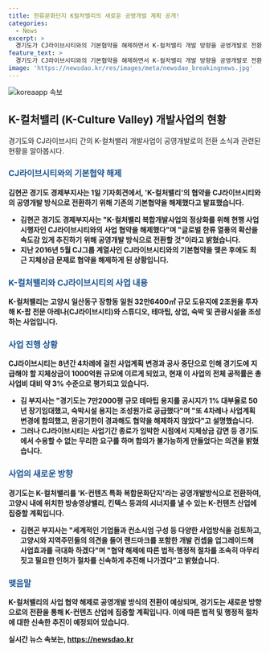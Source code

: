```yaml
---
title: 한류문화단지 K컬처밸리의 새로운 공영개발 계획 공개!
categories:
  - News
excerpt: >
  경기도가 CJ라이브시티와의 기본협약을 해제하면서 K-컬처밸리 개발 방향을 공영개발로 전환했다. CJ라이브시티는 8년간 공사를 지연시켜 지체상금 사태가 일었다. 이에 김현곤 경기도 경제부지사는 CJ라이브시티와의 협약을 해제하고 공영개발으로 전환했다고 발표했다. 이에 따라 K-컬처밸리는 K-컨텐츠 특화 복합문화단지로 재도약할 계획이다. 김 부지사는 법적 및 행정적 절차를 신속히 마무리 지을 예정이라고 밝혔다.
feature_text: >
  경기도가 CJ라이브시티와의 기본협약을 해제하면서 K-컬처밸리 개발 방향을 공영개발로 전환했다. CJ라이브시티는 8년간 공사를 지연시켜 지체상금 사태가 일었다. 이에 김현곤 경기도 경제부지사는 CJ라이브시티와의 협약을 해제하고 공영개발으로 전환했다고 발표했다. 이에 따라 K-컬처밸리는 K-컨텐츠 특화 복합문화단지로 재도약할 계획이다. 김 부지사는 법적 및 행정적 절차를 신속히 마무리 지을 예정이라고 밝혔다.
image: 'https://newsdao.kr/res/images/meta/newsdao_breakingnews.jpg'
---
```


<p><img src="https://newsdao.kr/res/images/meta/newsdao_breakingnews.jpg" alt="koreaapp 속보" /></p>

<h2 data-ke-size="size26">K-컬처밸리 (K-Culture Valley) 개발사업의 현황</h2>

<p data-ke-size="size16">경기도와 CJ라이브시티 간의 K-컬처밸리 개발사업이 공영개발로의 전환 소식과 관련된 현황을 알아봅시다.</p>

<h3><b><span style="color: #1a5490;">CJ라이브시티와의 기본협약 해제</span><b></h3>

<p data-ke-size="size16">김현곤 경기도 경제부지사는 1일 기자회견에서, 'K-컬처밸리'의 협약을 CJ라이브시티와의 공영개발 방식으로 전환하기 위해 기존의 기본협약을 해제했다고 발표했습니다.</p>

<ul>
  <li>김현곤 경기도 경제부지사는 "K-컬처밸리 복합개발사업의 정상화를 위해 현행 사업시행자인 CJ라이브시티와의 사업 협약을 해제했다"며 "글로벌 한류 열풍의 확산을 속도감 있게 추진하기 위해 공영개발 방식으로 전환할 것"이라고 밝혔습니다.</li>
  <li>지난 2016년 5월 CJ그룹 계열사인 CJ라이브시티와의 기본협약을 맺은 후에도 최근 지체상금 문제로 협약을 해제하게 된 상황입니다.</li>
</ul>

<h3><b><span style="color: #1a5490;">K-컬처밸리와 CJ라이브시티의 사업 내용</span><b></h3>

<p data-ke-size="size16">K-컬처밸리는 고양시 일산동구 장항동 일원 32만6400㎡ 규모 도유지에 2조원을 투자해 K-팝 전문 아레나(CJ라이브시티)와 스튜디오, 테마팁, 상업, 숙박 및 관광시설을 조성하는 사업입니다.</p>

<h3><b><span style="color: #1a5490;">사업 진행 상황</span><b></h3>

<p data-ke-size="size16">CJ라이브시티는 8년간 4차례에 걸친 사업계획 변경과 공사 중단으로 인해 경기도에 지급해야 할 지체상금이 1000억원 규모에 이르게 되었고, 현재 이 사업의 전체 공적률은 총 사업비 대비 약 3% 수준으로 평가되고 있습니다.</p>

<ul>
  <li>김 부지사는 "경기도는 7만2000평 규모 테마팁 용지를 공시지가 1% 대부율로 50년 장기임대했고, 숙박시설 용지는 조성원가로 공급했다"며 "또 4차례나 사업계획변경에 합의했고, 완공기한이 경과해도 협약을 해제하지 않았다"고 설명했습니다.</li>
  <li>그러나 CJ라이브시티는 사업기간 종료가 임박한 시점에서 지체상금 감면 등 경기도에서 수용할 수 없는 무리한 요구를 하며 합의가 불가능하게 만들었다는 의견을 밝혔습니다.</li>
</ul>

<h3><b><span style="color: #1a5490;">사업의 새로운 방향</span><b></h3>

<p data-ke-size="size16">경기도는 K-컬처밸리를 'K-컨텐츠 특화 복합문화단지'라는 공영개발방식으로 전환하여, 고양시 내에 위치한 방송영상밸리, 킨텍스 등과의 시너지를 낼 수 있는 K-컨텐츠 산업에 집중할 계획입니다.</p>

<ul>
  <li>김현곤 부지사는 "세계적인 기업들과 컨소시엄 구성 등 다양한 사업방식을 검토하고, 고양시와 지역주민들의 의견을 들어 랜드마크를 포함한 개발 컨셉을 업그레이드해 사업효과를 극대화 하겠다"며 "협약 해제에 따른 법적·행정적 절차를 조속히 마무리 짓고 필요한 인허가 절차를 신속하게 추진해 나가겠다"고 밝혔습니다.</li>
</ul>

<h3><b><span style="color: #1a5490;">맺음말</span><b></h3>

<p data-ke-size="size16">K-컬처밸리의 사업 협약 해제로 공영개발 방식의 전환이 예상되며, 경기도는 새로운 방향으로의 전환을 통해 K-컨텐츠 산업에 집중할 계획입니다. 이에 따른 법적 및 행정적 절차에 대한 신속한 추진이 예정되어 있습니다.</p>
실시간 뉴스 속보는, <a href="https://newsdao.kr" rel="dofollow">https://newsdao.kr</a>


